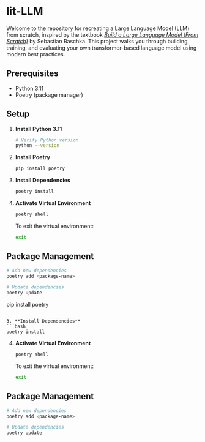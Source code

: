 # lit-LLM

Welcome to the repository for recreating a Large Language Model (LLM) from scratch, inspired by the textbook [*Build a Large Language Model (From Scratch)*](https://www.amazon.com/Build-Large-Language-Model-Scratch/dp/1633437167) by Sebastian Raschka. This project walks you through building, training, and evaluating your own transformer-based language model using modern best practices.


## Prerequisites

- Python 3.11
- Poetry (package manager)

## Setup

1. **Install Python 3.11**
   ```bash
   # Verify Python version
   python --version
   ```

2. **Install Poetry**
   ```bash
   pip install poetry
   ```

3. **Install Dependencies**
   ```bash
   poetry install
   ```

4. **Activate Virtual Environment**
   ```bash
   poetry shell
   ```
   To exit the virtual environment:
   ```bash
   exit
   ```

## Package Management

```bash
# Add new dependencies
poetry add <package-name>

# Update dependencies
poetry update
```
   pip install poetry
   ```

3. **Install Dependencies**
   ```bash
   poetry install
   ```

4. **Activate Virtual Environment**
   ```bash
   poetry shell
   ```
   To exit the virtual environment:
   ```bash
   exit
   ```

## Package Management

```bash
# Add new dependencies
poetry add <package-name>

# Update dependencies
poetry update
```
